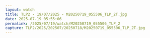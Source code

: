 ```yaml
---
layout: watch
title: TLP2 - 19/07/2025 - M20250719_055506_TLP_2T.jpg
date: 2025-07-19 05:55:06
permalink: /2025/07/19/watch/M20250719_055506_TLP_2
capture: TLP2/2025/202507/20250718/M20250719_055506_TLP_2T.jpg
---
```

